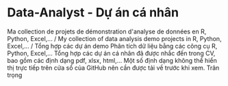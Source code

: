 # Data-Analyst - Dự án cá nhân
Ma collection de projets de démonstration d'analyse de données en R, Python, Excel,... / My collection of data analysis demo projects in R, Python, Excel,... / Tổng hợp các dự án demo Phân tích dữ liệu bằng các công cụ R, Python, Excel,...
Tổng hợp các dự án cá nhân đã được nhắc đến trong CV, bao gồm các định dạng pdf, xlsx, html,...
Một số định dạng không thể hiển thị trực tiếp trên cửa sổ của GitHub nên cần được tải về trước khi xem.
Trân trọng
